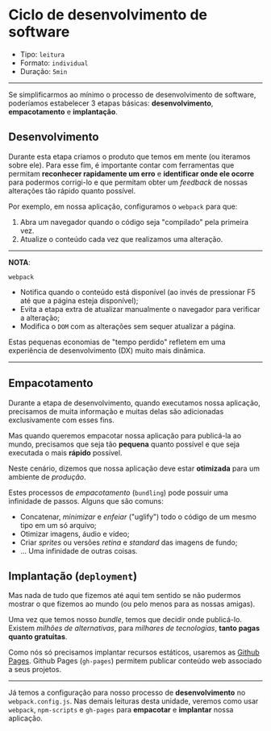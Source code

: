 # Ciclo de desenvolvimento de software

* Tipo: `leitura`
* Formato: `individual`
* Duração: `5min`

***

Se simplificarmos ao mínimo o processo de desenvolvimento de software, poderíamos estabelecer 3 etapas básicas: **desenvolvimento**, **empacotamento** e **implantação**.

## Desenvolvimento

Durante esta etapa criamos o produto que temos em mente (ou iteramos sobre ele). Para esse fim, é importante contar com ferramentas que permitam **reconhecer rapidamente um erro** e **identificar onde ele ocorre** para podermos corrigi-lo e que permitam obter um _feedback_ de nossas alterações tão rápido quanto possível.

Por exemplo, em nossa aplicação, configuramos o `webpack` para que:

1. Abra um navegador quando o código seja "compilado" pela primeira vez.
2. Atualize o conteúdo cada vez que realizamos uma alteração.

***

**NOTA**:

`webpack`

* Notifica quando o conteúdo está disponível (ao invés de pressionar F5 até que a página esteja disponível);
* Evita a etapa extra de atualizar manualmente o navegador para verificar a alteração;
* Modifica o `DOM` com as alterações sem sequer atualizar a página.

Estas pequenas economias de "tempo perdido" refletem em uma experiência de desenvolvimento (DX) muito mais dinâmica.

***

## Empacotamento

Durante a etapa de desenvolvimento, quando executamos nossa aplicação,  precisamos de muita informação e muitas delas são adicionadas exclusivamente com esses fins.

Mas quando queremos empacotar nossa aplicação para publicá-la ao mundo, precisamos que seja tão **pequena** quanto possível e que seja executada o mais **rápido** possível.

Neste cenário, dizemos que nossa aplicação deve estar **otimizada** para um ambiente de *produção*.

Estes processos de *empacotamento* (`bundling`) pode possuir uma infinidade de passos. Alguns que são comuns:

* Concatenar, *minimizar* e *enfeiar* ("uglify") todo o código de um mesmo tipo em um só arquivo;
* Otimizar imagens, áudio e vídeo;
* Criar *sprites* ou versões *retina* e *standard* das imagens de fundo;
* ... Uma infinidade de outras coisas.

## Implantação (`deployment`)

Mas nada de tudo que fizemos até aqui tem sentido se não pudermos mostrar o que fizemos ao mundo (ou pelo menos para as nossas amigas).

Uma vez que temos nosso *bundle*, temos que decidir onde publicá-lo. Existem *milhões de alternativas*, para *milhares de tecnologias*, **tanto pagas quanto gratuitas**.

Como nós só precisamos implantar recursos estáticos, usaremos as [Github Pages](https://pages.github.com/). Github Pages (`gh-pages`) permitem publicar conteúdo web associado a seus projetos.

***

Já temos a configuração para nosso processo de **desenvolvimento** no `webpack.config.js`. Nas demais leituras desta unidade, veremos como usar `webpack`, `npm-scripts` e `gh-pages` para **empacotar** e **implantar** nossa aplicação.
